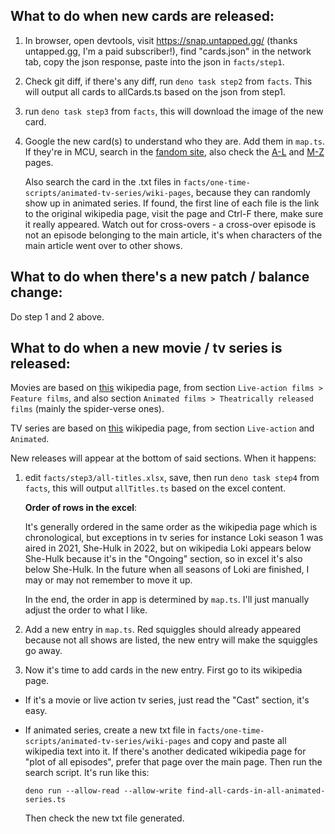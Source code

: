 ## What to do when new cards are released:

1. In browser, open devtools, visit https://snap.untapped.gg/ (thanks untapped.gg, I'm a paid subscriber!), find "cards.json" in the network tab, copy the json response, paste into the json in `facts/step1`.

1. Check git diff, if there's any diff, run `deno task step2` from `facts`. This will output all cards to allCards.ts based on the json from step1.

1. run `deno task step3` from `facts`, this will download the image of the new card.

1. Google the new card(s) to understand who they are. Add them in `map.ts`. If they're in MCU, search in the [fandom site](https://marvelcinematicuniverse.fandom.com), also check the [A-L](https://en.wikipedia.org/wiki/Characters_of_the_Marvel_Cinematic_Universe:_A%E2%80%93L) and [M-Z](https://en.wikipedia.org/wiki/Characters_of_the_Marvel_Cinematic_Universe:_M%E2%80%93Z) pages.

   Also search the card in the .txt files in `facts/one-time-scripts/animated-tv-series/wiki-pages`, because they can randomly show up in animated series. If found, the first line of each file is the link to the original wikipedia page, visit the page and Ctrl-F there, make sure it really appeared. Watch out for cross-overs - a cross-over episode is not an episode belonging to the main article, it's when characters of the main article went over to other shows.

## What to do when there's a new patch / balance change:

Do step 1 and 2 above.

## What to do when a new movie / tv series is released:

Movies are based on [this](https://en.wikipedia.org/wiki/List_of_films_based_on_Marvel_Comics_publications#Theatrically_released_films) wikipedia page, from section `Live-action films > Feature films`, and also section `Animated films > Theatrically released films` (mainly the spider-verse ones).

TV series are based on [this](https://en.wikipedia.org/wiki/List_of_television_series_based_on_Marvel_Comics_publications#Animated) wikipedia page, from section `Live-action` and `Animated`.

New releases will appear at the bottom of said sections. When it happens:

1. edit `facts/step3/all-titles.xlsx`, save, then run `deno task step4` from `facts`, this will output `allTitles.ts` based on the excel content.

   **Order of rows in the excel**:

   It's generally ordered in the same order as the wikipedia page which is chronological, but exceptions in tv series for instance Loki season 1 was aired in 2021, She-Hulk in 2022, but on wikipedia Loki appears below She-Hulk because it's in the "Ongoing" section, so in excel it's also below She-Hulk. In the future when all seasons of Loki are finished, I may or may not remember to move it up.

   In the end, the order in app is determined by `map.ts`. I'll just manually adjust the order to what I like.

1. Add a new entry in `map.ts`. Red squiggles should already appeared because not all shows are listed, the new entry will make the squiggles go away.

1. Now it's time to add cards in the new entry. First go to its wikipedia page.

- If it's a movie or live action tv series, just read the "Cast" section, it's easy.

- If animated series, create a new txt file in `facts/one-time-scripts/animated-tv-series/wiki-pages` and copy and paste all wikipedia text into it. If there's another dedicated wikipedia page for "plot of all episodes", prefer that page over the main page. Then run the search script. It's run like this:

  ```
  deno run --allow-read --allow-write find-all-cards-in-all-animated-series.ts
  ```

  Then check the new txt file generated.
